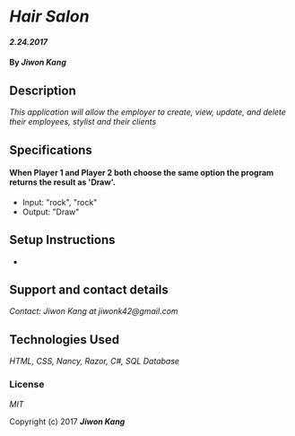 # _Hair Salon_

#### _2.24.2017_

#### By _**Jiwon Kang**_

## Description

_This application will allow the employer to create, view, update, and delete their employees, stylist and their clients_

## Specifications

#### When Player 1 and Player 2 both choose the same option the program returns the result as 'Draw'.
* Input: "rock", "rock"
* Output: "Draw"


## Setup Instructions
* 


## Support and contact details

_Contact: Jiwon Kang at jiwonk42@gmail.com_

## Technologies Used

_HTML, CSS, Nancy, Razor, C#, SQL Database_

### License

*MIT*

Copyright (c) 2017 **_Jiwon Kang_**
